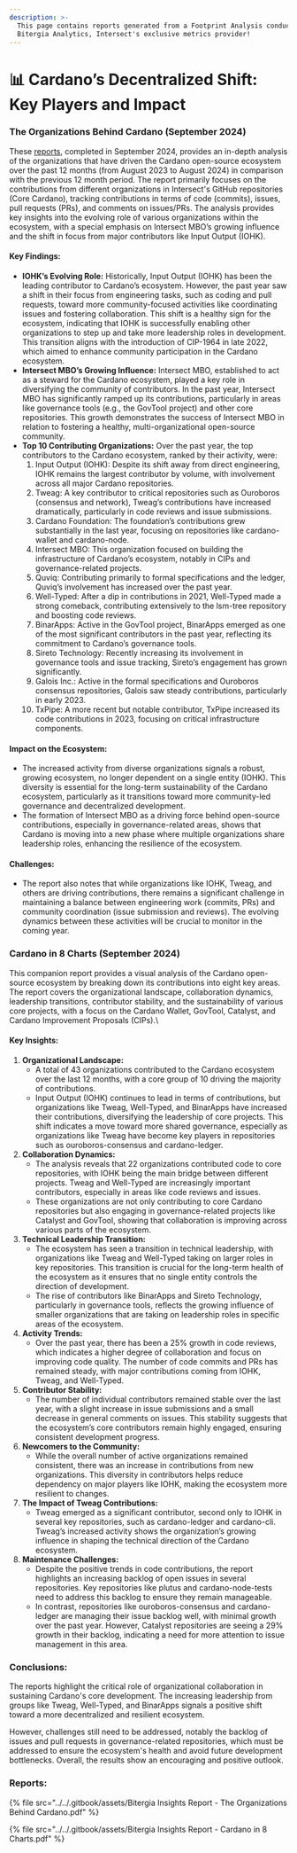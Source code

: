 ```yaml
---
description: >-
  This page contains reports generated from a Footprint Analysis conducted by
  Bitergia Analytics, Intersect's exclusive metrics provider!
---
```


# 📊 Cardano’s Decentralized Shift: Key Players and Impact

### The Organizations Behind Cardano (September 2024)

These [reports](cardanos-decentralized-shift-key-players-and-impact.md#reports), completed in September 2024, provides an in-depth analysis of the organizations that have driven the Cardano open-source ecosystem over the past 12 months (from August 2023 to August 2024) in comparison with the previous 12 month period. The report primarily focuses on the contributions from different organizations in Intersect's GitHub repositories (Core Cardano), tracking contributions in terms of code (commits), issues, pull requests (PRs), and comments on issues/PRs. The analysis provides key insights into the evolving role of various organizations within the ecosystem, with a special emphasis on Intersect MBO’s growing influence and the shift in focus from major contributors like Input Output (IOHK).

#### Key Findings:

* **IOHK’s Evolving Role:** Historically, Input Output (IOHK) has been the leading contributor to Cardano’s ecosystem. However, the past year saw a shift in their focus from engineering tasks, such as coding and pull requests, toward more community-focused activities like coordinating issues and fostering collaboration. This shift is a healthy sign for the ecosystem, indicating that IOHK is successfully enabling other organizations to step up and take more leadership roles in development. This transition aligns with the introduction of CIP-1964 in late 2022, which aimed to enhance community participation in the Cardano ecosystem.
* **Intersect MBO’s Growing Influence:** Intersect MBO, established to act as a steward for the Cardano ecosystem, played a key role in diversifying the community of contributors. In the past year, Intersect MBO has significantly ramped up its contributions, particularly in areas like governance tools (e.g., the GovTool project) and other core repositories. This growth demonstrates the success of Intersect MBO in relation to fostering a healthy, multi-organizational open-source community.
* **Top 10 Contributing Organizations:** Over the past year, the top contributors to the Cardano ecosystem, ranked by their activity, were:
  1. Input Output (IOHK): Despite its shift away from direct engineering, IOHK remains the largest contributor by volume, with involvement across all major Cardano repositories.
  2. Tweag: A key contributor to critical repositories such as Ouroboros (consensus and network), Tweag’s contributions have increased dramatically, particularly in code reviews and issue submissions.
  3. Cardano Foundation: The foundation’s contributions grew substantially in the last year, focusing on repositories like cardano-wallet and cardano-node.
  4. Intersect MBO: This organization focused on building the infrastructure of Cardano’s ecosystem, notably in CIPs and governance-related projects.
  5. Quviq: Contributing primarily to formal specifications and the ledger, Quviq’s involvement has increased over the past year.
  6. Well-Typed: After a dip in contributions in 2021, Well-Typed made a strong comeback, contributing extensively to the lsm-tree repository and boosting code reviews.
  7. BinarApps: Active in the GovTool project, BinarApps emerged as one of the most significant contributors in the past year, reflecting its commitment to Cardano’s governance tools.
  8. Sireto Technology: Recently increasing its involvement in governance tools and issue tracking, Sireto’s engagement has grown significantly.
  9. Galois Inc.: Active in the formal specifications and Ouroboros consensus repositories, Galois saw steady contributions, particularly in early 2023.
  10. TxPipe: A more recent but notable contributor, TxPipe increased its code contributions in 2023, focusing on critical infrastructure components.

#### Impact on the Ecosystem:

* The increased activity from diverse organizations signals a robust, growing ecosystem, no longer dependent on a single entity (IOHK). This diversity is essential for the long-term sustainability of the Cardano ecosystem, particularly as it transitions toward more community-led governance and decentralized development.
* The formation of Intersect MBO as a driving force behind open-source contributions, especially in governance-related areas, shows that Cardano is moving into a new phase where multiple organizations share leadership roles, enhancing the resilience of the ecosystem.

#### Challenges:

* The report also notes that while organizations like IOHK, Tweag, and others are driving contributions, there remains a significant challenge in maintaining a balance between engineering work (commits, PRs) and community coordination (issue submission and reviews). The evolving dynamics between these activities will be crucial to monitor in the coming year.

### Cardano in 8 Charts (September 2024)

This companion report provides a visual analysis of the Cardano open-source ecosystem by breaking down its contributions into eight key areas. The report covers the organizational landscape, collaboration dynamics, leadership transitions, contributor stability, and the sustainability of various core projects, with a focus on the Cardano Wallet, GovTool, Catalyst, and Cardano Improvement Proposals (CIPs).\


#### Key Insights:

1. **Organizational Landscape:**
   * A total of 43 organizations contributed to the Cardano ecosystem over the last 12 months, with a core group of 10 driving the majority of contributions.
   * Input Output (IOHK) continues to lead in terms of contributions, but organizations like Tweag, Well-Typed, and BinarApps have increased their contributions, diversifying the leadership of core projects. This shift indicates a move toward more shared governance, especially as organizations like Tweag have become key players in repositories such as ouroboros-consensus and cardano-ledger.
2. **Collaboration Dynamics:**
   * The analysis reveals that 22 organizations contributed code to core repositories, with IOHK being the main bridge between different projects. Tweag and Well-Typed are increasingly important contributors, especially in areas like code reviews and issues.
   * These organizations are not only contributing to core Cardano repositories but also engaging in governance-related projects like Catalyst and GovTool, showing that collaboration is improving across various parts of the ecosystem.
3. **Technical Leadership Transition:**
   * The ecosystem has seen a transition in technical leadership, with organizations like Tweag and Well-Typed taking on larger roles in key repositories. This transition is crucial for the long-term health of the ecosystem as it ensures that no single entity controls the direction of development.
   * The rise of contributors like BinarApps and Sireto Technology, particularly in governance tools, reflects the growing influence of smaller organizations that are taking on leadership roles in specific areas of the ecosystem.
4. **Activity Trends:**
   * Over the past year, there has been a 25% growth in code reviews, which indicates a higher degree of collaboration and focus on improving code quality. The number of code commits and PRs has remained steady, with major contributions coming from IOHK, Tweag, and Well-Typed.
5. **Contributor Stability:**
   * The number of individual contributors remained stable over the last year, with a slight increase in issue submissions and a small decrease in general comments on issues. This stability suggests that the ecosystem’s core contributors remain highly engaged, ensuring consistent development progress.
6. **Newcomers to the Community:**
   * While the overall number of active organizations remained consistent, there was an increase in contributions from new organizations. This diversity in contributors helps reduce dependency on major players like IOHK, making the ecosystem more resilient to changes.
7. **The Impact of Tweag Contributions:**
   * Tweag emerged as a significant contributor, second only to IOHK in several key repositories, such as cardano-ledger and cardano-cli. Tweag’s increased activity shows the organization’s growing influence in shaping the technical direction of the Cardano ecosystem.
8. **Maintenance Challenges:**
   * Despite the positive trends in code contributions, the report highlights an increasing backlog of open issues in several repositories. Key repositories like plutus and cardano-node-tests need to address this backlog to ensure they remain manageable.
   * In contrast, repositories like ouroboros-consensus and cardano-ledger are managing their issue backlog well, with minimal growth over the past year. However, Catalyst repositories are seeing a 29% growth in their backlog, indicating a need for more attention to issue management in this area.

### Conclusions:

The reports highlight the critical role of organizational collaboration in sustaining Cardano's core development. The increasing leadership from groups like Tweag, Well-Typed, and BinarApps signals a positive shift toward a more decentralized and resilient ecosystem.&#x20;

However, challenges still need to be addressed, notably the backlog of issues and pull requests in governance-related repositories, which must be addressed to ensure the ecosystem's health and avoid future development bottlenecks. Overall, the results show an encouraging and positive outlook.

### Reports:

{% file src="../../.gitbook/assets/Bitergia Insights Report - The Organizations Behind Cardano.pdf" %}

{% file src="../../.gitbook/assets/Bitergia Insights Report - Cardano in 8 Charts.pdf" %}
